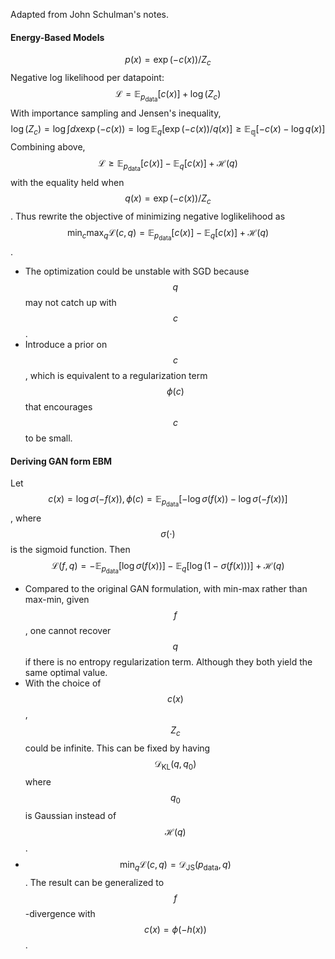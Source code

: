 Adapted from John Schulman's notes.

#### Energy-Based Models
$$p(x) = \exp(-c(x))/Z_c$$
Negative log likelihood per datapoint:
$$\mathcal{L} = \mathbb{E}_{p_\text{data}}\left[c(x)\right] + \log(Z_c)$$
With importance sampling and Jensen's inequality, 
$$\log(Z_c) = \log \int dx \exp(-c(x)) = \log \mathbb{E}_q\left[\exp(-c(x)) / q(x)\right] \geq \mathbb{E_q}\left[-c(x)- \log q(x)\right]$$
Combining above, 
$$\mathcal{L} \geq \mathbb{E}_{p_\text{data}}\left[c(x)\right] - \mathbb{E}_q\left[c(x)\right] + \mathcal{H}(q)$$
with the equality held when $$q(x) = \exp(-c(x))/Z_c$$.
Thus rewrite the objective of minimizing negative loglikelihood as
$$\min_c \max_q \mathcal{L}(c, q) = \mathbb{E}_{p_\text{data}}\left[c(x)\right] - \mathbb{E}_q\left[c(x)\right] + \mathcal{H}(q)$$. 
* The optimization could be unstable with SGD because $$q$$ may not catch up with $$c$$. 
* Introduce a prior on $$c$$, which is equivalent to a regularization term $$\phi(c)$$ that encourages $$c$$ to be small.

#### Deriving GAN form EBM
Let $$c(x) = \log\sigma(-f(x)), \phi(c) = \mathbb{E}_{p_\text{data}}\left[-\log\sigma(f(x)) - \log\sigma(-f(x))\right]$$, where $$\sigma(\cdot)$$ is the sigmoid function. 
Then $$\mathcal{L}(f, q) = -\mathbb{E}_{p_\text{data}}\left[\log\sigma(f(x))\right] -\mathbb{E}_q\left[\log(1-\sigma(f(x)))\right] + \mathcal{H}(q)$$
* Compared to the original GAN formulation, with min-max rather than max-min, given $$f$$, one cannot recover $$q$$ if there is no entropy regularization term. Although they both yield the same optimal value. 
* With the choice of $$c(x)$$, $$Z_c$$ could be infinite. This can be fixed by having $$\mathcal{D}_\text{KL}(q, q_0)$$ where $$q_0$$ is Gaussian instead of $$\mathcal{H}(q)$$. 
* $$\min_q \mathcal{L}(c, q) = \mathcal{D}_\text{JS}(p_\text{data}, q)$$. The result can be generalized to $$f$$-divergence with $$c(x) = \phi(-h(x))$$.